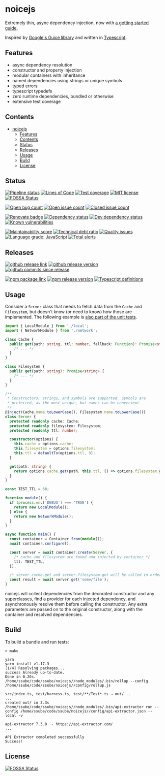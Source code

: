 # noicejs

Extremely thin, async dependency injection, now with
[a getting started guide](https://ssube.github.io/noicejs/getting-started).

Inspired by [Google's Guice library](https://github.com/google/guice) and written in
[Typescript](https://www.typescriptlang.org/).

## Features

- async dependency resolution
- constructor and property injection
- modular containers with inheritance
- named dependencies using strings or unique symbols
- typed errors
- typescript typedefs
- zero runtime dependencies, bundled or otherwise
- extensive test coverage

## Contents

- [noicejs](#noicejs)
  - [Features](#features)
  - [Contents](#contents)
  - [Status](#status)
  - [Releases](#releases)
  - [Usage](#usage)
  - [Build](#build)
  - [License](#license)

## Status

[![Pipeline status](https://img.shields.io/gitlab/pipeline/ssube/noicejs.svg?gitlab_url=https%3A%2F%2Fgit.apextoaster.com&logo=gitlab)](https://git.apextoaster.com/ssube/noicejs/commits/master)
[![Lines of Code](https://sonarcloud.io/api/project_badges/measure?project=ssube_noicejs&metric=ncloc)](https://sonarcloud.io/dashboard?id=ssube_noicejs)
[![Test coverage](https://codecov.io/gh/ssube/noicejs/branch/master/graph/badge.svg)](https://codecov.io/gh/ssube/noicejs)
[![MIT license](https://img.shields.io/github/license/ssube/noicejs.svg)](https://github.com/ssube/noicejs/blob/master/LICENSE.md)
[![FOSSA Status](https://app.fossa.com/api/projects/git%2Bgithub.com%2Fssube%2Fnoicejs.svg?type=shield)](https://app.fossa.com/projects/git%2Bgithub.com%2Fssube%2Fnoicejs?ref=badge_shield)

[![Open bug count](https://img.shields.io/github/issues-raw/ssube/noicejs/type-bug.svg)](https://github.com/ssube/noicejs/issues?q=is%3Aopen+is%3Aissue+label%3Atype%2Fbug)
[![Open issue count](https://img.shields.io/github/issues-raw/ssube/noicejs.svg)](https://github.com/ssube/noicejs/issues?q=is%3Aopen+is%3Aissue)
[![Closed issue count](https://img.shields.io/github/issues-closed-raw/ssube/noicejs.svg)](https://github.com/ssube/noicejs/issues?q=is%3Aissue+is%3Aclosed)

[![Renovate badge](https://badges.renovateapi.com/github/ssube/noicejs)](https://renovatebot.com)
[![Dependency status](https://img.shields.io/david/ssube/noicejs.svg)](https://david-dm.org/ssube/noicejs)
[![Dev dependency status](https://img.shields.io/david/dev/ssube/noicejs.svg)](https://david-dm.org/ssube/noicejs?type=dev)
[![Known vulnerabilities](https://snyk.io/test/github/ssube/noicejs/badge.svg)](https://snyk.io/test/github/ssube/noicejs)

[![Maintainability score](https://api.codeclimate.com/v1/badges/5d4326d6f68a2fa137cd/maintainability)](https://codeclimate.com/github/ssube/noicejs/maintainability)
[![Technical debt ratio](https://img.shields.io/codeclimate/tech-debt/ssube/noicejs.svg)](https://codeclimate.com/github/ssube/noicejs/trends/technical_debt)
[![Quality issues](https://img.shields.io/codeclimate/issues/ssube/noicejs.svg)](https://codeclimate.com/github/ssube/noicejs/issues)
[![Language grade: JavaScript](https://img.shields.io/lgtm/grade/javascript/g/ssube/noicejs.svg?logo=lgtm)](https://lgtm.com/projects/g/ssube/noicejs/context:javascript)
[![Total alerts](https://img.shields.io/lgtm/alerts/g/ssube/noicejs.svg)](https://lgtm.com/projects/g/ssube/noicejs/alerts/)

## Releases

[![github release link](https://img.shields.io/badge/github-release-blue?logo=github)](https://github.com/ssube/noicejs/releases)
[![github release version](https://img.shields.io/github/tag/ssube/noicejs.svg)](https://github.com/ssube/noicejs/releases)
[![github commits since release](https://img.shields.io/github/commits-since/ssube/noicejs/v3.0.0.svg)](https://github.com/ssube/noicejs/compare/v3.0.0...master)

[![npm package link](https://img.shields.io/badge/npm-package-blue?logo=npm)](https://www.npmjs.com/package/noicejs)
[![npm release version](https://img.shields.io/npm/v/noicejs.svg)](https://www.npmjs.com/package/noicejs)
[![Typescript definitions](https://img.shields.io/npm/types/noicejs.svg)](https://www.npmjs.com/package/noicejs)

## Usage

Consider a `Server` class that needs to fetch data from the `Cache` and `Filesystem`, but doesn't know (or need to
know) how those are implemented. The following example is [also part of the unit tests](./test/examples/TestReadme.ts).

```typescript
import { LocalModule } from './local';
import { NetworkModule } from './network';

class Cache {
  public get(path: string, ttl: number, fallback: Function): Promise<string> {
    /* ... */
  }
}

class Filesystem {
  public get(path: string): Promise<string> {
    /* ... */
  }
}

/**
 * Constructors, strings, and symbols are supported. Symbols are
 * preferred, as the most unique, but names can be convenient.
 */
@Inject(Cache.name.toLowerCase(), Filesystem.name.toLowerCase())
class Server {
  protected readonly cache: Cache;
  protected readonly filesystem: Filesystem;
  protected readonly ttl: number;

  constructor(options) {
    this.cache = options.cache;
    this.filesystem = options.filesystem;
    this.ttl = defaultTo(options.ttl, 0);
  }

  get(path: string) {
    return options.cache.get(path, this.ttl, () => options.filesystem.get(path));
  }
}

const TEST_TTL = 60;

function module() {
  if (process.env['DEBUG'] === 'TRUE') {
    return new LocalModule();
  } else {
    return new NetworkModule();
  }
}

async function main() {
  const container = Container.from(module());
  await container.configure();

  const server = await container.create(Server, {
    /* cache and filesystem are found and injected by container */
    ttl: TEST_TTL,
  });

  /* server.cache.get and server.filesystem.get will be called in order */
  const result = await server.get('some/file');
}
```

noicejs will collect dependencies from the decorated constructor and any superclasses, find a provider for each
injected dependency, and asynchronously resolve them before calling the constructor. Any extra parameters are passed
on to the original constructor, along with the container and resolved dependencies.

## Build

To build a bundle and run tests:

```shell
> make

yarn
yarn install v1.17.3
[1/4] Resolving packages...
success Already up-to-date.
Done in 0.20s.
/home/ssube/code/ssube/noicejs//node_modules/.bin/rollup --config /home/ssube/code/ssube/noicejs//config/rollup.js

src/index.ts, test/harness.ts, test/**/Test*.ts → out/...
...
created out/ in 3.3s
/home/ssube/code/ssube/noicejs//node_modules/.bin/api-extractor run --config /home/ssube/code/ssube/noicejs//config/api-extractor.json --local -v

api-extractor 7.3.8  - https://api-extractor.com/
...

API Extractor completed successfully
Success!
```

## License

[![FOSSA Status](https://app.fossa.io/api/projects/git%2Bgithub.com%2Fssube%2Fnoicejs.svg?type=large)](https://app.fossa.io/projects/git%2Bgithub.com%2Fssube%2Fnoicejs?ref=badge_large)
